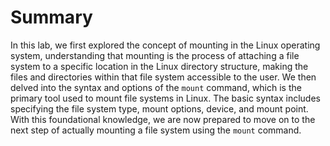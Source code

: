 # Summary

In this lab, we first explored the concept of mounting in the Linux operating system, understanding that mounting is the process of attaching a file system to a specific location in the Linux directory structure, making the files and directories within that file system accessible to the user. We then delved into the syntax and options of the `mount` command, which is the primary tool used to mount file systems in Linux. The basic syntax includes specifying the file system type, mount options, device, and mount point. With this foundational knowledge, we are now prepared to move on to the next step of actually mounting a file system using the `mount` command.
